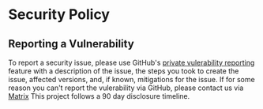 # Security Policy

## Reporting a Vulnerability

To report a security issue, please use GitHub's [private vulerability reporting](https://github.com/richilino/gh-workflows/security/advisories) feature with a description of the issue, the steps you took to create the issue, affected versions, and, if known, mitigations for the issue. If for some reason you can't report the vulerability via GitHub, please contact us via [Matrix](https://matrix.to/#/@trshpnd:matrix.org) This project follows a 90 day disclosure timeline.